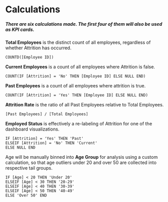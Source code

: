 # Calculations

##### There are six calculations made. The first four of them will also be used as KPI cards.

**Total Employees** is the distinct count of all employees, regardless of whether Attrition has occurred.

    COUNTD([Employee ID])


**Current Employees** is a count of all employees where Attrition is false.

    COUNT(IF [Attrition] = 'No' THEN [Employee ID] ELSE NULL END)

**Past Employees** is a count of all employees where attrition is true.

    COUNT(IF [Attrition] = 'Yes' THEN [Employee ID] ELSE NULL END)

**Attrition Rate** is the ratio of all Past Employees relative to Total Employees.

    [Past Employees] / [Total Employees]

**Employed Status** is effectively a re-labeling of Attrition for one of the dashboard visualizations.

    IF [Attrition] = 'Yes' THEN 'Past'
    ELSEIF [Attrition] = 'No' THEN 'Current'
    ELSE NULL END

Age will be manually binned into **Age Group** for analysis using a custom calculation, so that age outliers under 20 and over 50 are collected into respective tail groups.

    IF [Age] < 20 THEN 'Under 20'
    ELSEIF [Age] < 30 THEN '20-29'
    ELSEIF [Age] < 40 THEN '30-39'
    ELSEIF [Age] < 50 THEN '40-49'
    ELSE 'Over 50' END
